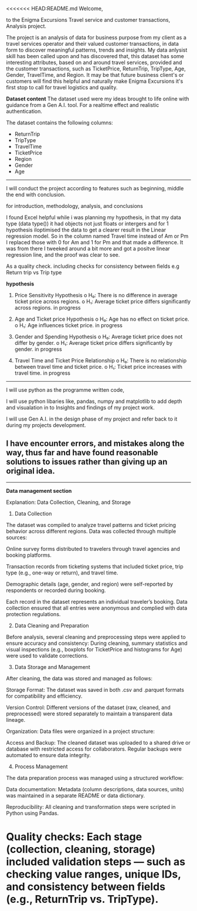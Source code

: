 <<<<<<< HEAD:README.md
Welcome,

to the Enigma Excursions Travel service and customer transactions, Analysis project.

The project is an analysis of data for business purpose from my client as a travel services operator and their valued customer transactions, in data form to discover meaningful patterns, trends and insights. My data anlysist skill has been called upon and has discovered that, this dataset has some interesting attributes, based  on and around travel services, provided and the customer transactions, such as TicketPrice, ReturnTrip, TripType, Age, Gender, TravelTime, and Region. It may be that future business client's or customers will find this helpful and naturally make Enigma Excursions it's first stop to call for travel logistics and quality.


 **Dataset content**
The dataset used were my ideas brought to life online with guidance from a Gen A.I. tool. For a realtime effect and realistic authentication.

The dataset contains the following columns:

* ReturnTrip
* TripType
* TravelTime
* TicketPrice
* Region
* Gender
* Age

---





I will conduct the project according to features such as beginning, middle the end with conclusion.


for introduction, methodology, analysis, and conclusions


I found Excel helpful while i was planning my hypothesis, in that my data type (data type()) it had objects not just floats or intergers and for 1 hypothesis iIoptimised the data to get a clearer result in the Linear regression model. So in the column named Travel time instead of Am or Pm I replaced those with 0 for Am and 1 for Pm and that made a difference. It was from there I tweeked around a bit more and got a positve linear regression line, and the proof was clear to see.


As a quality check. including checks for consistency between fields   e.g Return trip vs Trip type 







 **hypothesis**

1.	Price Sensitivity Hypothesis
o	H₀: There is no difference in average ticket price across regions.
o	H₁: Average ticket price differs significantly across regions.
in progress

2.	Age and Ticket price Hypothesis
o	H₀: Age has no effect on ticket price.
o	H₁: Age influences ticket price.
in progress

3.	Gender and Spending Hypothesis
o	H₀: Average ticket price does not differ by gender.
o	H₁: Average ticket price differs significantly by gender.
in progress

4.	Travel Time and Ticket Price Relationship
o	H₀: There is no relationship between travel time and ticket price.
o	H₁: Ticket price increases with travel time.
in progress


---

I will use python as the programme written code,

I will use python libaries like, pandas, numpy and matplotlib to add depth and visualation in to Insights and findings of my project work.

I will use Gen A.I. in the design phase of my project and refer back to it during my projects development.

I have encounter errors, and mistakes along the way, thus far and have found reasonable solutions to issues rather than giving up an original idea.
---




---
 **Data management section**

Explanation: Data Collection, Cleaning, and Storage
1. Data Collection

The dataset was compiled to analyze travel patterns and ticket pricing behavior across different regions.
Data was collected through multiple sources:

Online survey forms distributed to travelers through travel agencies and booking platforms.

Transaction records from ticketing systems that included ticket price, trip type (e.g., one-way or return), and travel time.

Demographic details (age, gender, and region) were self-reported by respondents or recorded during booking.

Each record in the dataset represents an individual traveler’s booking. Data collection ensured that all entries were anonymous and complied with data protection regulations.

2. Data Cleaning and Preparation

Before analysis, several cleaning and preprocessing steps were applied to ensure accuracy and consistency:
During cleaning, summary statistics and visual inspections (e.g., boxplots for TicketPrice and histograms for Age) were used to validate corrections.

3. Data Storage and Management

After cleaning, the data was stored and managed as follows:

Storage Format:
The dataset was saved in both .csv and .parquet formats for compatibility and efficiency.

Version Control:
Different versions of the dataset (raw, cleaned, and preprocessed) were stored separately to maintain a transparent data lineage.

Organization:
Data files were organized in a project structure:


Access and Backup:
The cleaned dataset was uploaded to a shared drive or database with restricted access for collaborators. Regular backups were automated to ensure data integrity.

4. Process Management

The data preparation process was managed using a structured workflow:

Data documentation: Metadata (column descriptions, data sources, units) was maintained in a separate README or data dictionary.

Reproducibility: All cleaning and transformation steps were scripted in Python using Pandas.

Quality checks: Each stage (collection, cleaning, storage) included validation steps — such as checking value ranges, unique IDs, and consistency between fields (e.g., ReturnTrip vs. TripType).
=======
